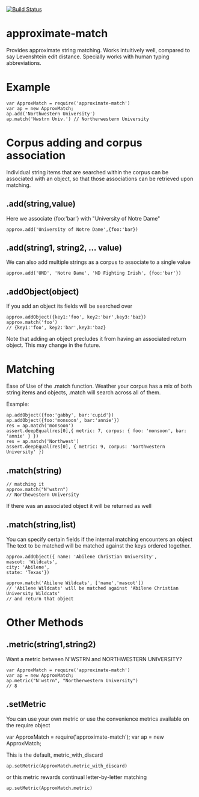 [![Build Status](https://travis-ci.org/rook2pawn/node-approximate-match.svg?branch=master)](https://travis-ci.org/rook2pawn/node-approximate-match)

approximate-match
=================

Provides approximate string matching. Works intuitively well, compared to say Levenshtein edit distance.
Specially works with human typing abbreviations.

Example
============


    var ApproxMatch = require('approximate-match')
    var ap = new ApproxMatch;
    ap.add('Northwestern University')
    ap.match('Nwstrn Univ.') // Northerwestern University


Corpus adding and corpus association
====================================

Individual string items that are searched within the corpus can be associated with an object, so that those associations can be retrieved upon matching.


.add(string,value)
------------------

Here we associate {foo:'bar'} with "University of Notre Dame"

    approx.add('University of Notre Dame',{foo:'bar})


.add(string1, string2, ...  value)
----------------------------------

We can also add multiple strings as a corpus to associate to a single value

    approx.add('UND', 'Notre Dame', 'ND Fighting Irish', {foo:'bar'})


.addObject(object)
------------

If you add an object its fields will be searched over
    
    approx.addObject({key1:'foo', key2:'bar',key3:'baz})
    approx.match('foo')
    // {key1:'foo', key2:'bar',key3:'baz}

Note that adding an object precludes it from having an associated return object. This may change in the future.



Matching
========

Ease of Use of the .match function. Weather your corpus has a mix of both string items and objects, .match will search across all of them. 

Example:

    ap.addObject({foo:'gabby', bar:'cupid'})
    ap.addObject({foo:'monsoon', bar:'annie'})
    res = ap.match('monsoon')
    assert.deepEqual(res[0],{ metric: 7, corpus: { foo: 'monsoon', bar: 'annie' } })
    res = ap.match('Northwest')
    assert.deepEqual(res[0], { metric: 9, corpus: 'Northwestern University' })

.match(string)
--------------

    // matching it
    approx.match("N'wstrn")
    // Northewestern University
    
If there was an associated object it will be returned as well


.match(string,list)
-------------------

You can specify certain fields if the internal matching encounters an object
The text to be matched will be matched against the keys ordered together.

    approx.addObject({ name: 'Abilene Christian University',
    mascot: 'Wildcats',
    city: 'Abilene',
    state: 'Texas'})

    approx.match('Abilene Wildcats', ['name','mascot'])
    // 'Abilene Wildcats' will be matched against 'Abilene Christian University Wildcats'
    // and return that object


Other Methods
===================

.metric(string1,string2)
------------------------

Want a metric between N'WSTRN and NORTHWESTERN UNIVERSITY?

    var ApproxMatch = require('approximate-match')
    var ap = new ApproxMatch;
    ap.metric("N'wstrn", "Northerwestern University")
    // 8


.setMetric
----------

You can use your own metric or use the convenience metrics available on
the require object

var ApproxMatch = require('approximate-match');
var ap = new ApproxMatch;


This is the default, metric_with_discard

    ap.setMetric(ApproxMatch.metric_with_discard)

or this metric rewards continual letter-by-letter matching
  
    ap.setMetric(ApproxMatch.metric)
